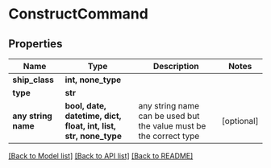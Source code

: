 # ConstructCommand


## Properties
Name | Type | Description | Notes
------------ | ------------- | ------------- | -------------
**ship_class** | **int, none_type** |  | 
**type** | **str** |  | 
**any string name** | **bool, date, datetime, dict, float, int, list, str, none_type** | any string name can be used but the value must be the correct type | [optional]

[[Back to Model list]](../README.md#documentation-for-models) [[Back to API list]](../README.md#documentation-for-api-endpoints) [[Back to README]](../README.md)


